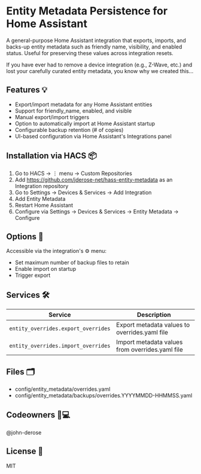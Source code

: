 # Entity Metadata Persistence for Home Assistant

A general-purpose Home Assistant integration that exports, imports, and backs-up
entity metadata such as friendly name, visibility, and enabled status. Useful
for preserving these values across integration resets.

If you have ever had to remove a device integration (e.g., Z-Wave, etc.) and
lost your carefully curated entity metadata, you know why we created this...

## Features 💡

*	Export/import metadata for any Home Assistant entities
*	Support for friendly_name, enabled, and visible
*	Manual export/import triggers
*   Option to automatically import at Home Assistant startup
*	Configurable backup retention (# of copies)
*	UI-based configuration via Home Assistant's Integrations panel

## Installation via HACS 📦

1.	Go to HACS → ⋮ menu → Custom Repositories
2.	Add https://github.com/jderose-net/hass-entity-metadata as an Integration repository
3.	Go to Settings → Devices & Services → Add Integration
4.  Add Entity Metadata
4.	Restart Home Assistant
5.	Configure via Settings → Devices & Services → Entity Metadata → Configure

## Options 🔁

Accessible via the integration's ⚙️  menu:
* Set maximum number of backup files to retain
* Enable import on startup
* Trigger export

## Services 🛠

| Service                             | Description                                     |
|-------------------------------------|-------------------------------------------------|
| `entity_overrides.export_overrides` | Export metadata values to overrides.yaml file   |
| `entity_overrides.import_overrides` | Import metadata values from overrides.yaml file |

## Files 🗂

* config/entity_metadata/overrides.yaml
* config/entity_metadata/backups/overrides.YYYYMMDD-HHMMSS.yaml

## Codeowners 🧑💻

  @john-derose

## License 🪪

  MIT
